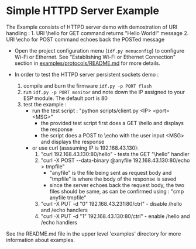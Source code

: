 # Simple HTTPD Server Example

The Example consists of HTTPD server demo with demostration of URI handling :
    1. URI \hello for GET command returns "Hello World!" message
    2. URI \echo for POST command echoes back the POSTed message

* Open the project configuration menu (`idf.py menuconfig`) to configure Wi-Fi or Ethernet. See "Establishing Wi-Fi or Ethernet Connection" section in [examples/protocols/README.md](../../README.md) for more details.

* In order to test the HTTPD server persistent sockets demo :
    1. compile and burn the firmware `idf.py -p PORT flash`
    2. run `idf.py -p PORT monitor` and note down the IP assigned to your ESP module. The default port is 80
    3. test the example :
        * run the test script : "python scripts/client.py \<IP\> \<port\> \<MSG\>"
            * the provided test script first does a GET \hello and displays the response
            * the script does a POST to \echo with the user input \<MSG\> and displays the response
        * or use curl (asssuming IP is 192.168.43.130):
            1. "curl 192.168.43.130:80/hello"  - tests the GET "\hello" handler
            2. "curl -X POST --data-binary @anyfile 192.168.43.130:80/echo > tmpfile"
                * "anyfile" is the file being sent as request body and "tmpfile" is where the body of the response is saved
                * since the server echoes back the request body, the two files should be same, as can be confirmed using : "cmp anyfile tmpfile"
            3. "curl -X PUT -d "0" 192.168.43.231:80/ctrl" - disable /hello and /echo handlers
            4. "curl -X PUT -d "1" 192.168.43.130:80/ctrl" -  enable /hello and /echo handlers

See the README.md file in the upper level 'examples' directory for more information about examples.
